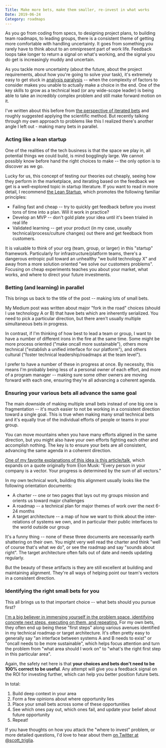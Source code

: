 ```yaml
---
Title: Make more bets, make them smaller, re-invest in what works
Date: 2019-06-24
Category: roadmaps
---
```



As you go from coding from specs, to designing project plans, to building team roadmaps, to leading groups, there is a consistent theme of getting more comfortable with handling uncertainty. It goes from something you rarely have to think about to an omnipresent part of work life. Feedback loops take longer to return a signal on what's working, and the signal you do get is increasingly muddy and uncertain.

As you tackle more uncertainty (about the future, about the project requirements, about how you're going to solve your task), it's extremely easy to get stuck in [analysis paralysis](https://en.wikipedia.org/wiki/Analysis_paralysis) -- when the complexity of factors to consider makes you unable to actually make a choice in the end. One of the key skills to grow as a technical lead (or any wide-scope leader) is being able to take an incredibly complex problem and still make forward motion on it.

I've written about this before from [the perspective of iterated bets](https://medium.com/@scott_triglia/ask-a-tech-lead-i-have-to-make-a-technical-decision-but-i-cant-know-the-right-answer-4c674f9f4a74) and roughly suggested applying the scientific method. But recently talking through my own approach to problems like this I realized there's another angle I left out - making many bets in parallel.

### Acting like a lean startup

One of the realities of the tech business is that the space we play in, all potential things we could build, is mind bogglingly large. We cannot possibly know before hand the right choices to make -- the only option is to discover as we go.

Lucky for us, this concept of testing our theories out cheaply, seeing how they perform in the marketplace, and iterating based on the feedback we get is a well-explored topic in startup literature. If you want to read in more detail, I recommend [the Lean Startup](http://theleanstartup.com), which promotes the following familiar principles:

* Failing fast and cheap -- try to quickly get feedback before you invest tons of time into a plan. Will it work in practice?
* Develop an MVP -- don't gold plate your idea until it's been trialed in real life
* Validated learning -- get your product (in my case, usually technical/process/culture changes) out there and get feedback from customers.

It is valuable to think of your org (team, group, or larger) in this "startup" framework. Particularly for infrastructure/platform teams, there's a dangerous entropic pull toward an unhealthy "we build technology X" and away from a more solution oriented "we solve our customers problems". Focusing on cheap experiments teaches you about your market, what works, and where to direct your future investments.

### Betting (and learning) in parallel

This brings us back to the title of the post -- making lots of small bets.

My Medium post was written about major "fork in the road" choices (should I use technology A or B) that have bets which are inherently serialized. You need to pick a particular direction, but there aren't usually multiple simultaneous bets in progress.

In contrast, if I'm thinking of how best to lead a team or group, I want to have a number of different irons in the fire at the same time. Some might be more process oriented ("make oncall more sustainable"), others more technical ("establish a unified interface for our platform"), and others cultural ("foster technical leadership/roadmaps at the team level").

I prefer to have a number of these in progress at once. By necessity, this means I'm probably being less of a personal owner of each effort, and more of a program manager -- making sure some other owners are moving forward with each one, ensuring they're all advancing a coherent agenda.

### Ensuring your various bets all advance the same goal

The main downside of making multiple small bets instead of one big one is fragmentation -- it's much easier to not be working in a consistent direction toward a single goal. This is true when making many small technical bets and it's equally true of the individual efforts of people or teams in your group.

You can move mountains when you have many efforts aligned in the same direction, but you might also have your own efforts fighting each other and accomplish nothing. The key is to ensure your bets are all consistent, advancing the same agenda in a coherent direction.

[One of my favorite explanations of this idea is this article/talk](https://thinkgrowth.org/what-elon-musk-taught-me-about-growing-a-business-c2c173f5bff3), which expands on a quote originally from Elon Musk: "Every person in your company is a vector. Your progress is determined by the sum of all vectors."

In my own technical work, building this alignment usually looks like the following orientation documents:

* A charter -- one or two pages that lays out my groups mission and orients us toward major challenges
* A roadmap -- a technical plan for major themes of work over the next 6-24 months
* A target architecture -- a map of how we want to think about the inter-relations of systems we own, and in particular their public interfaces to the world outside our group

It's a funny thing -- none of these three documents are necessarily earth shattering on their own. You might very well read the charter and think "well of course that's what we do", or see the roadmap and say "sounds about right". The target architecture often falls out of date and needs updating regularly.

But the beauty of these artifacts is they are still excellent at building and maintaining alignment. They're all ways of helping point our team's vectors in a consistent direction.

### Identifying the right small bets for you

This all brings us to that important choice -- what bets should you pursue first?

[I'm a big believer in immersing yourself in the problem space, identifying concrete next steps, executing on them, and repeating.](https://twitter.com/scott_triglia/status/1017453906207571968) For my own bets, they often end up being these "first steps" along various avenues identified in my technical roadmap or target architecture. It's often pretty easy to generally say "an interface between systems A and B needs to exist" or "oncall needs to be more sustainable", which helps focus attention and turn the problem from "what area should I work on" to "what's the right first step in this particular area".

Again, the safety net here is that **your choices and bets don't need to be 100% correct to be useful**. Any attempt will give you a feedback signal on the ROI for investing further, which can help you better position future bets.

In total:
1. Build deep context in your area
2. Form a few opinions about where opportunity lies
3. Place your small bets across some of these opportunities
4. See which ones pay out, which ones fail, and update your belief about future opportunity
5. Repeat!

If you have thoughts on how you attack the "where to invest" problem, or more detailed questions, I'd love to hear about them [on Twitter at @scott_triglia](https://twitter.com/scott_triglia).


